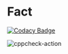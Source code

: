 # Fact

[![Codacy Badge](https://api.codacy.com/project/badge/Grade/e2841a79b8e248ed93703fa3f77758c4)](https://app.codacy.com/manual/stepin104475/Fact?utm_source=github.com&utm_medium=referral&utm_content=stepin104475/Fact&utm_campaign=Badge_Grade_Dashboard)

![cppcheck-action](https://github.com/stepin104475/Fact/workflows/cppcheck-action/badge.svg)
